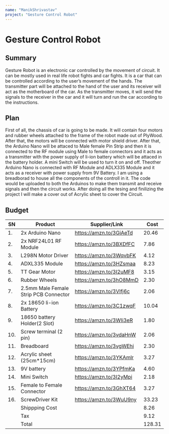 ```yaml
---
name: "ManikShrivastav"
project: "Gesture Control Robot"
---
```


# Gesture Control Robot


## Summary

Gesture Robot is an electronic car controlled by the movement of circuit. It can be mostly used in real 
life robot fights and car fights. It is a car that can be controlled according to the user’s movement of the 
hands. The transmitter part will be attached to the hand of the user and its receiver will act as the 
motherboard of the car. As the transmitter moves, it will send the signals to the receiver in the car and it 
will turn and run the car according to the instructions.

## Plan

First of all, the chassis of car is going to be made. It will contain four motors and rubber wheels attached 
to the frame of the robot made out of PlyWood. After that, the motors will be connected with motor shield driver. 
After that, the Arduino Nano will be attaced to Male female Pin Strip and then it
is connected to the RF module using Male to female connectors and it acts as a transmitter with the power supply 
of li-ion battery which will be attaced in the battery holder. A mini Switch will be used to turn it on and off.
Theother Arduino Nano is connected with RF Module and ADLX335 Module and it acts as a receiver with 
power supply from 9V Battery. I am using a breadborad to house all the components of the controll in it.
The code would be uploaded to both the Arduinos to make them transmit and receive signals and then the circuit works.
After doing all the tesing and finilizing the project I will make a cover out of Acrylic sheet to cover the Circuit.

## Budget

| SN   | Product                               | Supplier/Link                         | Cost   |
| ---- | ------------------------------------- |-------------------------------------- | ------ |
|  1.  | 2x Arduino Nano                       |  https://amzn.to/3GiAeTd              | 20.46  |
|  2.  | 2x NRF24L01 RF Module                 |  https://amzn.to/3BXDfFC              | 7.86   |      
|  3.  | L298N Motor Driver                    |  https://amzn.to/3WqvbFK              | 4.12   |
|  4.  | ADXL335 Module                        |  https://amzn.to/3HZsmaa              | 8.23   |
|  5.  | TT Gear Motor                         |  https://amzn.to/3I2uMF8              | 3.15   |
|  6.  | Rubber Wheels                         |  https://amzn.to/3hO8MmD              | 2.30   |
|  7.  | 2.5mm Male Female Strip PCB Connector |  https://amzn.to/3Vlfj6c              | 2.06   |
|  8.  | 2x 18650 li-ion Battery               |  https://amzn.to/3C1zwqF              | 10.04  |
|  9.  | 18650 battery Holder(2 Slot)          |  https://amzn.to/3WIi3eR              | 1.80   |
|  10. | Screw terminal (2 pin)                |  https://amzn.to/3vdaHnW              | 2.06   |
|  11. | Breadboard                            |  https://amzn.to/3vgWEhi              | 2.30   |
|  12. | Acrylic sheet (25cm*15cm)             |  https://amzn.to/3YKAmlr              | 3.27   |
|  13. | 9V battery                            |  https://amzn.to/3YPfmKa              | 4.60   |
|  14. | Mini Switch                           |  https://amzn.to/3I2yMpi              | 2.18   |
|  15. | Female to Female Connector            |  https://amzn.to/3GhXT64              | 3.27   |
|  16. | ScrewDriver Kit                       |  https://amzn.to/3WuU9ny              | 33.23  |
|      | Shippping Cost                        |                                       | 8.26   |
|      | Tax                                   |                                       | 9.12   |
|      | Total                                 |                                       | 128.31 |
